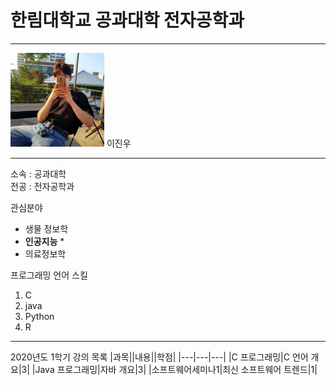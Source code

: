 # 한림대학교 공과대학 전자공학과
---
<img src = 프로필.jpg height = 150 width = 150>
이진우

---

소속 : 공과대학   
전공 : 전자공학과   

관심분야   
* 생물 정보학
* **인공지능** *
* 의료정보학

프로그래밍 언어 스킬
1. C
2. java
3. Python
4. R

----------------

2020년도 1학기 강의 목록
|과목||내용||학점|
|---|---|---|
|C 프로그래밍|C 언어 개요|3|
|Java 프로그래밍|자바 개요|3|
|소프트웨어세미나1|최신 소프트웨어 트렌드|1|
